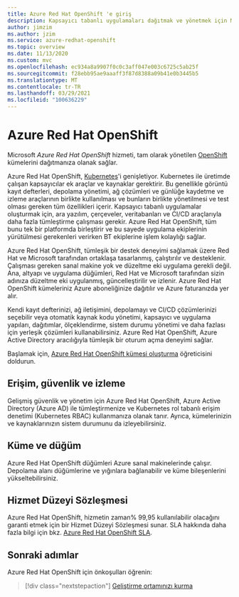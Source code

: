 ```yaml
---
title: Azure Red Hat OpenShift 'e giriş
description: Kapsayıcı tabanlı uygulamaları dağıtmak ve yönetmek için Microsoft Azure Red Hat OpenShift 'in özelliklerini ve avantajlarını öğrenin.
author: jimzim
ms.author: jzim
ms.service: azure-redhat-openshift
ms.topic: overview
ms.date: 11/13/2020
ms.custom: mvc
ms.openlocfilehash: ec934a8a9907f0c0c3aff047e003c6725c5ab25f
ms.sourcegitcommit: f28ebb95ae9aaaff3f87d8388a09b41e0b3445b5
ms.translationtype: MT
ms.contentlocale: tr-TR
ms.lasthandoff: 03/29/2021
ms.locfileid: "100636229"
---
```

# <a name="azure-red-hat-openshift"></a>Azure Red Hat OpenShift

Microsoft *Azure Red Hat OpenShift* hizmeti, tam olarak yönetilen [OpenShift](https://www.openshift.com/) kümelerini dağıtmanıza olanak sağlar.

Azure Red Hat OpenShift, [Kubernetes](https://kubernetes.io/)'i genişletiyor. Kubernetes ile üretimde çalışan kapsayıcılar ek araçlar ve kaynaklar gerektirir. Bu genellikle görüntü kayıt defterleri, depolama yönetimi, ağ çözümleri ve günlüğe kaydetme ve izleme araçlarının birlikte kullanılması ve bunların birlikte yönetilmesi ve test olması gereken tüm özellikleri içerir. Kapsayıcı tabanlı uygulamalar oluşturmak için, ara yazılım, çerçeveler, veritabanları ve CI/CD araçlarıyla daha fazla tümleştirme çalışması gerekir. Azure Red Hat OpenShift, tüm bunu tek bir platformda birleştirir ve bu sayede uygulama ekiplerinin yürütülmesi gerekenleri verirken BT ekiplerine işlem kolaylığı sağlar.

Azure Red Hat OpenShift, tümleşik bir destek deneyimi sağlamak üzere Red Hat ve Microsoft tarafından ortaklaşa tasarlanmış, çalıştırılır ve desteklenir. Çalışması gereken sanal makine yok ve düzeltme eki uygulama gerekli değil. Ana, altyapı ve uygulama düğümleri, Red Hat ve Microsoft tarafından sizin adınıza düzeltme eki uygulanmış, güncelleştirilir ve izlenir. Azure Red Hat OpenShift kümeleriniz Azure aboneliğinize dağıtılır ve Azure faturanızda yer alır.

Kendi kayıt defterinizi, ağ iletişimini, depolamayı ve CI/CD çözümlerinizi seçebilir veya otomatik kaynak kodu yönetimi, kapsayıcı ve uygulama yapıları, dağıtımlar, ölçeklendirme, sistem durumu yönetimi ve daha fazlası için yerleşik çözümleri kullanabilirsiniz. Azure Red Hat OpenShift, Azure Active Directory aracılığıyla tümleşik bir oturum açma deneyimi sağlar.

Başlamak için, [Azure Red Hat OpenShift kümesi oluşturma](tutorial-create-cluster.md) öğreticisini doldurun.

## <a name="access-security-and-monitoring"></a>Erişim, güvenlik ve izleme

Gelişmiş güvenlik ve yönetim için Azure Red Hat OpenShift, Azure Active Directory (Azure AD) ile tümleştirmenize ve Kubernetes rol tabanlı erişim denetimi (Kubernetes RBAC) kullanmanıza olanak tanır. Ayrıca, kümelerinizin ve kaynaklarınızın sistem durumunu da izleyebilirsiniz.

## <a name="cluster-and-node"></a>Küme ve düğüm

Azure Red Hat OpenShift düğümleri Azure sanal makinelerinde çalışır. Depolama alanı düğümlerine ve yığınlara bağlanabilir ve küme bileşenlerini yükseltebilirsiniz.

## <a name="service-level-agreement"></a>Hizmet Düzeyi Sözleşmesi

Azure Red Hat OpenShift, hizmetin zaman% 99,95 kullanılabilir olacağını garanti etmek için bir Hizmet Düzeyi Sözleşmesi sunar. SLA hakkında daha fazla bilgi için bkz. [Azure Red Hat OpenShift SLA](https://azure.microsoft.com/en-au/support/legal/sla/openshift/v1_0/).

## <a name="next-steps"></a>Sonraki adımlar

Azure Red Hat OpenShift için önkoşulları öğrenin:

> [!div class="nextstepaction"]
> [Geliştirme ortamınızı kurma](tutorial-create-cluster.md)
